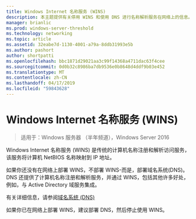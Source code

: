 ```yaml
---
title: Windows Internet 名称服务 (WINS)
description: 本主题提供有关停用 WINS 和使用 DNS 进行名称解析服务在网络上的信息。
manager: brianlic
ms.prod: windows-server-threshold
ms.technology: networking
ms.topic: article
ms.assetid: 32eabe7d-1130-4001-a79a-8ddb31993e5b
ms.author: pashort
author: shortpatti
ms.openlocfilehash: bbc1871d29021aa3c99f14368a4711dac63f4cee
ms.sourcegitcommit: 0d0b32c8986ba7db9536e0b8648d4ddf9b03e452
ms.translationtype: MT
ms.contentlocale: zh-CN
ms.lasthandoff: 04/17/2019
ms.locfileid: "59843628"
---
```

#  <a name="windows-internet-name-service-wins"></a>Windows Internet 名称服务 (WINS)

>适用于：Windows 服务器 （半年频道），Windows Server 2016

Windows Internet 名称服务 (WINS) 是传统的计算机名称注册和解析访问服务，该服务将计算机 NetBIOS 名称映射到 IP 地址。

如果你还没有在网络上部署 WINS，不部署 WINS-而是，部署域名系统\(DNS\)。 DNS 还提供了计算机名称注册和解析服务，并通过 WINS，包括其他许多好处，例如，与 Active Directory 域服务集成。

有关详细信息，请参阅[域名系统 (DNS)](https://docs.microsoft.com/windows-server/networking/dns/dns-top)

如果你已在网络上部署 WINS，建议部署 DNS，然后停止使用 WINS。

